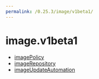 ```yaml
---
permalink: /0.25.3/image/v1beta1/
---
```


# image.v1beta1



* [imagePolicy](imagePolicy.md)
* [imageRepository](imageRepository.md)
* [imageUpdateAutomation](imageUpdateAutomation.md)